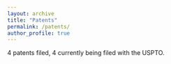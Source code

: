 ```yaml
---
layout: archive
title: "Patents"
permalink: /patents/
author_profile: true
---
```


4 patents filed, 4 currently being filed with the USPTO.
